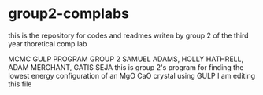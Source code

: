 group2-complabs
===============

this is the repository for codes and readmes writen by group 2 of the third year thoretical comp lab 

MCMC GULP PROGRAM GROUP 2 SAMUEL ADAMS, HOLLY HATHRELL, ADAM MERCHANT, GATIS SEJA
this is group 2's program for finding the lowest energy configuration of an MgO CaO crystal using GULP
I am editing this file 
